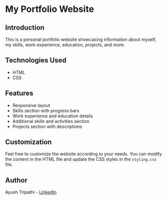 # My Portfolio Website

## Introduction

This is a personal portfolio website showcasing information about myself, my skills, work experience, education, projects, and more.


## Technologies Used

- HTML
- CSS

## Features

- Responsive layout
- Skills section with progress bars
- Work experience and education details
- Additional skills and activities section
- Projects section with descriptions

## Customization


Feel free to customize the website according to your needs. You can modify the content in the HTML file and update the CSS styles in the `styling.css` file.


## Author


Ayush Tripathi - [LinkedIn](https://www.linkedin.com/in/ayushtripathi37/)

